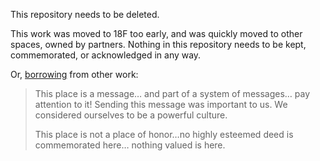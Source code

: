 This repository needs to be deleted.

This work was moved to 18F too early, and was quickly moved to other spaces, owned by partners. Nothing in this repository needs to be kept, commemorated, or acknowledged in any way.

Or, [borrowing](https://www.damninteresting.com/this-place-is-not-a-place-of-honor/) from other work:

<blockquote>
This place is a message… and part of a system of messages… pay attention to it! Sending this message was important to us. We considered ourselves to be a powerful culture.

This place is not a place of honor…no highly esteemed deed is commemorated here… nothing valued is here.
</blockquote>
